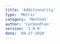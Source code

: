 ```yaml
---
title: 'Additionality'
type: 'Metric'
category: 'Methods'
author: 'CarbonPlan'
version: '1.0.0'
date: '04-27-2020'
---
```


